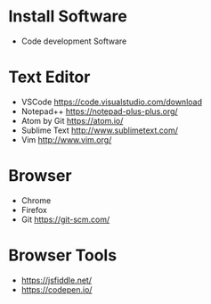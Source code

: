 # Install Software
* Code development Software 
# Text Editor 
* VSCode https://code.visualstudio.com/download
* Notepad++ https://notepad-plus-plus.org/
* Atom by Git https://atom.io/
* Sublime Text http://www.sublimetext.com/
* Vim http://www.vim.org/
# Browser
* Chrome
* Firefox
* Git https://git-scm.com/
# Browser Tools
* https://jsfiddle.net/
* https://codepen.io/

